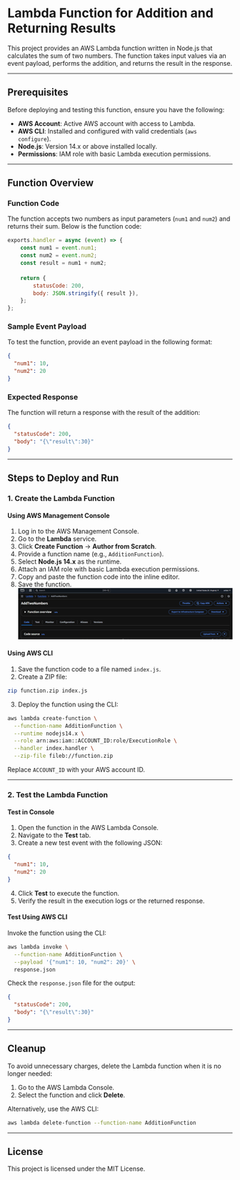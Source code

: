 # Lambda Function for Addition and Returning Results

This project provides an AWS Lambda function written in Node.js that calculates the sum of two numbers. The function takes input values via an event payload, performs the addition, and returns the result in the response.

---

## Prerequisites

Before deploying and testing this function, ensure you have the following:

- **AWS Account**: Active AWS account with access to Lambda.
- **AWS CLI**: Installed and configured with valid credentials (`aws configure`).
- **Node.js**: Version 14.x or above installed locally.
- **Permissions**: IAM role with basic Lambda execution permissions.

---

## Function Overview

### Function Code

The function accepts two numbers as input parameters (`num1` and `num2`) and returns their sum. Below is the function code:

```javascript
exports.handler = async (event) => {
    const num1 = event.num1;
    const num2 = event.num2;
    const result = num1 + num2;

    return {
        statusCode: 200,
        body: JSON.stringify({ result }),
    };
};
```

### Sample Event Payload

To test the function, provide an event payload in the following format:

```json
{
  "num1": 10,
  "num2": 20
}
```

### Expected Response

The function will return a response with the result of the addition:

```json
{
  "statusCode": 200,
  "body": "{\"result\":30}"
}
```

---

## Steps to Deploy and Run

### 1. Create the Lambda Function

#### Using AWS Management Console

1. Log in to the AWS Management Console.
2. Go to the **Lambda** service.
3. Click **Create Function** → **Author from Scratch**.
4. Provide a function name (e.g., `AdditionFunction`).
5. Select **Node.js 14.x** as the runtime.
6. Attach an IAM role with basic Lambda execution permissions.
7. Copy and paste the function code into the inline editor.
8. Save the function.
![Alt Text](https://github.com/AniketP117/AWS-PROJECTS/blob/4113e876da23902a392d67349d8fc384761a888e/ADD%20TWO%20NUMBERS%20AND%20RETURN%20THE%20RESULTS/Lambda%20Home%20Page.png)

#### Using AWS CLI

1. Save the function code to a file named `index.js`.
2. Create a ZIP file:

```bash
zip function.zip index.js
```

3. Deploy the function using the CLI:

```bash
aws lambda create-function \
  --function-name AdditionFunction \
  --runtime nodejs14.x \
  --role arn:aws:iam::ACCOUNT_ID:role/ExecutionRole \
  --handler index.handler \
  --zip-file fileb://function.zip
```

Replace `ACCOUNT_ID` with your AWS account ID.

---

### 2. Test the Lambda Function

#### Test in Console

1. Open the function in the AWS Lambda Console.
2. Navigate to the **Test** tab.
3. Create a new test event with the following JSON:

```json
{
  "num1": 10,
  "num2": 20
}
```

4. Click **Test** to execute the function.
5. Verify the result in the execution logs or the returned response.

#### Test Using AWS CLI

Invoke the function using the CLI:

```bash
aws lambda invoke \
  --function-name AdditionFunction \
  --payload '{"num1": 10, "num2": 20}' \
  response.json
```

Check the `response.json` file for the output:

```json
{
  "statusCode": 200,
  "body": "{\"result\":30}"
}
```

---

## Cleanup

To avoid unnecessary charges, delete the Lambda function when it is no longer needed:

1. Go to the AWS Lambda Console.
2. Select the function and click **Delete**.

Alternatively, use the AWS CLI:

```bash
aws lambda delete-function --function-name AdditionFunction
```

---

## License

This project is licensed under the MIT License.
